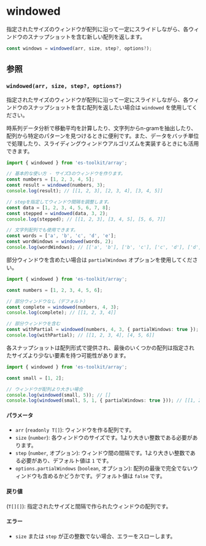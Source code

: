 # windowed

指定されたサイズのウィンドウが配列に沿って一定にスライドしながら、各ウィンドウのスナップショットを含む新しい配列を返します。

```typescript
const windows = windowed(arr, size, step?, options?);
```

## 参照

### `windowed(arr, size, step?, options?)`

指定されたサイズのウィンドウが配列に沿って一定にスライドしながら、各ウィンドウのスナップショットを含む配列を返したい場合は `windowed` を使用してください。

時系列データ分析で移動平均を計算したり、文字列からn-gramを抽出したり、配列から特定のパターンを見つけるときに便利です。また、データをバッチ単位で処理したり、スライディングウィンドウアルゴリズムを実装するときにも活用できます。

```typescript
import { windowed } from 'es-toolkit/array';

// 基本的な使い方 - サイズ3のウィンドウを作ります。
const numbers = [1, 2, 3, 4, 5];
const result = windowed(numbers, 3);
console.log(result); // [[1, 2, 3], [2, 3, 4], [3, 4, 5]]

// stepを指定してウィンドウ間隔を調整します。
const data = [1, 2, 3, 4, 5, 6, 7, 8];
const stepped = windowed(data, 3, 2);
console.log(stepped); // [[1, 2, 3], [3, 4, 5], [5, 6, 7]]

// 文字列配列でも使用できます。
const words = ['a', 'b', 'c', 'd', 'e'];
const wordWindows = windowed(words, 2);
console.log(wordWindows); // [['a', 'b'], ['b', 'c'], ['c', 'd'], ['d', 'e']]
```

部分ウィンドウを含めたい場合は `partialWindows` オプションを使用してください。

```typescript
import { windowed } from 'es-toolkit/array';

const numbers = [1, 2, 3, 4, 5, 6];

// 部分ウィンドウなし（デフォルト）
const complete = windowed(numbers, 4, 3);
console.log(complete); // [[1, 2, 3, 4]]

// 部分ウィンドウを含む
const withPartial = windowed(numbers, 4, 3, { partialWindows: true });
console.log(withPartial); // [[1, 2, 3, 4], [4, 5, 6]]
```

各スナップショットは配列形式で提供され、最後のいくつかの配列は指定されたサイズより少ない要素を持つ可能性があります。

```typescript
import { windowed } from 'es-toolkit/array';

const small = [1, 2];

// ウィンドウが配列より大きい場合
console.log(windowed(small, 5)); // []
console.log(windowed(small, 5, 1, { partialWindows: true })); // [[1, 2]]
```

#### パラメータ

- `arr` (`readonly T[]`): ウィンドウを作る配列です。
- `size` (`number`): 各ウィンドウのサイズです。1より大きい整数である必要があります。
- `step` (`number`, オプション): ウィンドウ間の間隔です。1より大きい整数である必要があり、デフォルト値は `1` です。
- `options.partialWindows` (`boolean`, オプション): 配列の最後で完全でないウィンドウも含めるかどうかです。デフォルト値は `false` です。

#### 戻り値

(`T[][]`): 指定されたサイズと間隔で作られたウィンドウの配列です。

#### エラー

- `size` または `step` が正の整数でない場合、エラーをスローします。
